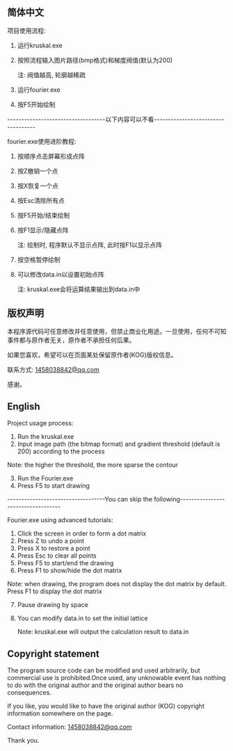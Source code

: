 ## 简体中文

项目使用流程: 

1. 运行kruskal.exe

2. 按照流程输入图片路径(bmp格式)和梯度阀值(默认为200)

   注: 阀值越高, 轮廓越稀疏

3. 运行fourier.exe

4. 按F5开始绘制

-----------------------------------以下内容可以不看-----------------------------------

fourier.exe使用进阶教程:

1. 按顺序点击屏幕形成点阵

2. 按Z撤销一个点

3. 按X恢复一个点

4. 按Esc清除所有点

5. 按F5开始/结束绘制

6. 按F1显示/隐藏点阵

   注: 绘制时, 程序默认不显示点阵, 此时按F1以显示点阵

7. 按空格暂停绘制

8. 可以修改data.in以设置初始点阵

   注: kruskal.exe会将运算结果输出到data.in中

## 版权声明

本程序源代码可任意修改并任意使用，但禁止商业化用途。一旦使用，任何不可知事件都与原作者无关，原作者不承担任何后果。

如果您喜欢，希望可以在页面某处保留原作者(KOG)版权信息。

联系方式: 1458038842@qq.com

感谢。





## English

Project usage process:

1. Run the kruskal.exe
2. Input image path (the bitmap format) and gradient threshold (default is 200) according to the process 

  Note: the higher the threshold, the more sparse the contour

3. Run the Fourier.exe
4. Press F5 to start drawing

-----------------------------------You can skip the following-----------------------------------

Fourier.exe using advanced tutorials:

1. Click the screen in order to form a dot matrix
2. Press Z to undo a point
3. Press X to restore a point
4. Press Esc to clear all points
5. Press F5 to start/end the drawing
6. Press F1 to show/hide the dot matrix

  Note: when drawing, the program does not display the dot matrix by default. Press F1 to display the dot matrix

7. Pause drawing by space

8. You can modify data.in to set the initial lattice

   Note: kruskal.exe will output the calculation result to data.in

## Copyright statement

The program source code can be modified and used arbitrarily, but commercial use is prohibited.Once used, any unknowable event has nothing to do with the original author and the original author bears no consequences.

If you like, you would like to have the original author (KOG) copyright information somewhere on the page.

Contact information: 1458038842@qq.com

Thank you.

